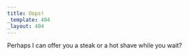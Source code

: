 ```yaml
---
title: Oops!
_template: 404
_layout: 404
---
```

Perhaps I can offer you a steak or a hot shave while you wait?
